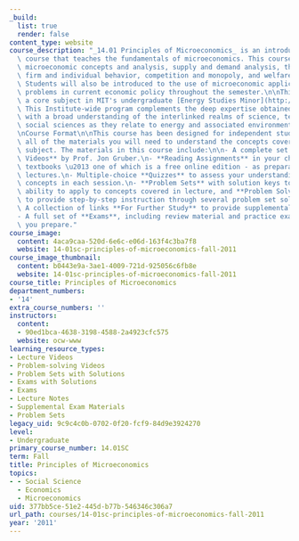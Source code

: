 ```yaml
---
_build:
  list: true
  render: false
content_type: website
course_description: "_14.01 Principles of Microeconomics_ is an introductory undergraduate\
  \ course that teaches the fundamentals of microeconomics. This course introduces\
  \ microeconomic concepts and analysis, supply and demand analysis, theories of the\
  \ firm and individual behavior, competition and monopoly, and welfare economics.\
  \ Students will also be introduced to the use of microeconomic applications to address\
  \ problems in current economic policy throughout the semester.\n\nThis course is\
  \ a core subject in MIT's undergraduate [Energy Studies Minor](http://mitei.mit.edu/education/energy-minor).\
  \ This Institute-wide program complements the deep expertise obtained in any major\
  \ with a broad understanding of the interlinked realms of science, technology, and\
  \ social sciences as they relate to energy and associated environmental challenges.\n\
  \nCourse Format\n\nThis course has been designed for independent study. It includes\
  \ all of the materials you will need to understand the concepts covered in this\
  \ subject. The materials in this course include:\n\n- A complete set of **Lecture\
  \ Videos** by Prof. Jon Gruber.\n- **Reading Assignments** in your choice of two\
  \ textbooks \u2013 one of which is a free online edition - as preparation for the\
  \ lectures.\n- Multiple-choice **Quizzes** to assess your understanding of the key\
  \ concepts in each session.\n- **Problem Sets** with solution keys to test your\
  \ ability to apply to concepts covered in lecture, and **Problem Solving Videos**\
  \ to provide step-by-step instruction through several problem set solutions.\n-\
  \ A collection of links **For Further Study** to provide supplemental online content.\n\
  - A full set of **Exams**, including review material and practice exams to help\
  \ you prepare."
course_image:
  content: 4aca9caa-520d-6e6c-e06d-163f4c3ba7f8
  website: 14-01sc-principles-of-microeconomics-fall-2011
course_image_thumbnail:
  content: b0443e9a-3ae1-4009-721d-925056c6fb8e
  website: 14-01sc-principles-of-microeconomics-fall-2011
course_title: Principles of Microeconomics
department_numbers:
- '14'
extra_course_numbers: ''
instructors:
  content:
  - 90ed1bca-4638-3198-4588-2a4923cfc575
  website: ocw-www
learning_resource_types:
- Lecture Videos
- Problem-solving Videos
- Problem Sets with Solutions
- Exams with Solutions
- Exams
- Lecture Notes
- Supplemental Exam Materials
- Problem Sets
legacy_uid: 9c9c4c0b-0702-0f20-fcf9-84d9e3924270
level:
- Undergraduate
primary_course_number: 14.01SC
term: Fall
title: Principles of Microeconomics
topics:
- - Social Science
  - Economics
  - Microeconomics
uid: 377bb5ce-51e2-445d-b77b-546346c306a7
url_path: courses/14-01sc-principles-of-microeconomics-fall-2011
year: '2011'
---
```

